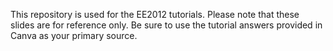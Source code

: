 This repository is used for the EE2012 tutorials. Please note that these slides are for reference only. Be sure to use the tutorial answers provided in Canva as your primary source.
